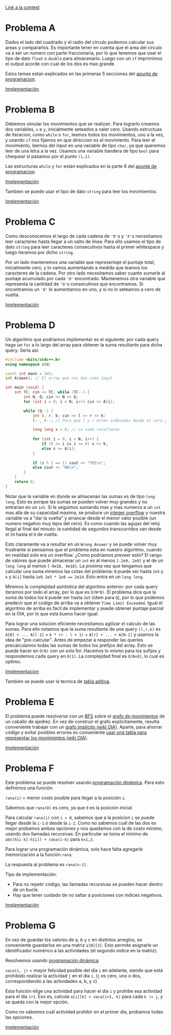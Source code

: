 [Link a la contest](https://vjudge.net/contest/564679)

# Problema A

Dados el lado del cuadrado y el radio del circulo podemos calcular sus areas y compararlos. Es importante tener en cuenta que el area del circulo va a ser un numero
con parte fraccionaria, por lo que tenemos que usar el tipo de dato `float` o `double` para almacenarlo. Luego con un `if` imprimimos el output acorde con cual de los
dos es mas grande.

Estos temas estan explicados en las primeras 5 secciones del [apunte de programacion](https://oia-politecnico.github.io/wiki/aprendiendo-a-programar).

[Implementación](https://vjudge.net/solution/43872184)

# Problema B

Debemos simular los movimientos que se realizan. Para lograrlo creamos dos variables, `x` e `y`, inicialmente seteados a valer cero. Usando estructuas de iteracion, como
`while` o `for`, leemos todos los movimientos, uno a la vez, y usando `if` nos fijamos en que direccion es el movimiento. Para leer el movimiento, leemos del input en
una variable de tipo `char`, ya que queremos leer de una letra a la vez. Usamos una variable bandera de tipo `bool` para chequear si pasamos por el punto `(1,1)`.

Las estructuras `while` y `for` estan explicados en la parte 6 del [apunte de programacion](https://oia-politecnico.github.io/wiki/aprendiendo-a-programar).

[Implementación](https://vjudge.net/solution/43872235)

Tambien se puede usar el tipo de dato `string` para leer los movimientos.

[Implementación](https://vjudge.net/solution/43872249)

# Problema C

Como desconocemos el largo de cada cadena de `'O'`s y `'X'`s necesitamos leer caracteres hasta llegar a un salto de linea. Para ello usamos el tipo de dato `string` para
leer caracteres consecutivos hasta el primer whitespace y luego iteramos por dicho `string`.

Por un lado mantenemos una variable que representaje el puntaje total, inicialmente cero, y lo vamos aumentando a medida que leamos los caracteres de la cadena. Por otro
lado necesitamos saber cuanto sumarle al puntaje acumulado por cada `'O'` encontrado. Mantenemos otra variable que representa la cantidad de `'O'`s consecutivos que
encontramos. Si encontramos un `'O'` lo aumentamos en uno, y si no lo seteamos a cero de vuelta.

[Implementación](https://vjudge.net/solution/43872303)

# Problema D
Un algoritmo que podriamos implementar es el siguiente: por cada query hago un `for` a lo largo del array para obtener la suma resultante para dicha query. Seria asi:
```c++
#include <bits/stdc++.h>
using namespace std;

const int maxn = 2e5;
int A[maxn]; // El array que nos dan como input

int main (void) {
    int TC; cin >> TC; while (TC--) {
        int N, Q; cin >> N >> Q;
        for (int i = 0; i < N; i++) cin >> A[i];

        while (Q--) {
            int l, r, k; cin >> l >> r >> k;
            l--, r--; // Para que l y r esten indexados desde el cero y no desde el uno

            long long s = 0; // La suma resultante
           
            for (int i = 0; i < N; i++) {
                if (l <= i && i <= r) s += k;
                else s += A[i];
            }
            
            if (s % 2 == 1) cout << "YES\n";
            else cout << "NO\n";
        }
    }
    return 0;
}
```
Notar que la variable en donde se almacenan las sumas es de tipo `long long`. Esto es porque las sumas se pueden volver muy grandes y no entrarian en un `int`. Si le
seguimos sumando mas y mas numeros a un `int` mas alla de su capacidad maxima, se produce un [integer overflow](https://en.wikipedia.org/wiki/Integer_overflow) y
nuestra variable va a "dar la vuelta" y arrancar desde el menor valor posible (un numero negativo muy lejos del cero). Es como cuando las agujas del reloj llegal al final
del minuto: la cantidad de segundos transcurridos van desde el `59` hasta el `0` de vuelta.

Esto claramente va a resultar en un `Wrong Answer` y se puede volver muy frustrante si pensamos que el problema esta en nuestro algoritmo, cuando en realidad solo era un
overflow. ¿Como podriamos preveer esto? El rango de valores que puede almacenar un `int` es al menos `[-2e9, 2e9]` y el de un `long long` al menos `[-9e18, 9e18]`.
La proxima vez que tengamos que calcular una suma miremos las cotas del problema: `N` puede ser hasta `2e5` y `k` y `A[i]` hasta `1e9`. `2e5 * 1e9 == 2e14`.
Esto entra en un `long long`.

Miremos la complejidad asintotica del algoritmo anterior: por cada query iteramos por todo el array, por lo que es `O(N*Q)`. El problema dice que la suma de todos los `N`
puede ser hasta `2e5` (idem para `Q`), por lo que podemos predecir que el codigo de arriba va a obtener `Time Limit Exceeded`. Igual el algoritmo de arriba es facil de
implementar y puede obtener puntaje parcial en la OIA, por lo que esta bueno hacer igual.

Para lograr una solucion eficiente necesitamos agilizar el calculo de las sumas. Para ello notamos que la suma resultante de una query `(l,r,k)` es `A[0] + ... A[l-1]` +
`k * (r - l + 1)` + `A[r] + ... + A[N-1]` y usamos la idea de "pre-calcular". Antes de empezar a responder las queries precalculamos todas las sumas de todos los
prefijos del array. Esto se puede hacer en `O(N)` con un solo for. Hacemos lo mismo para los sufijos y respondemos cada query en `O(1)`. La complejidad final es `O(N+Q)`,
lo cual es optimo.

[Implementacion](https://vjudge.net/solution/43872781)

Tambien se puede usar la tecnica de [tabla aditiva](https://oia-politecnico.github.io/wiki/tabla-aditiva).

# Problema E

El problema puede resolverse con un [BFS]( recorridos ) sobre el [grafo de
movimientos]( grafos ) de un caballo de ajedrez. En vez de construir el grafo
explicitamente, resulta conveniente trabajar con un
[grafo implicito (wiki OIA)]( https://wiki.oia.unsam.edu.ar/algoritmos-oia/grafos#grafo_implicito ).
Aparte, para ahorrar código y evitar posibles errores es conveniente [usar una
tabla para representar los movimientos (wiki OIA)]( https://wiki.oia.unsam.edu.ar/algoritmos-oia/grafos/bfs/distintas-movidas-en-tablero ).

[Implementación]( https://vjudge.net/solution/43872549 )

# Problema F

Este problema se puede resolver usando [programación dinámica]( dp ). Para esto
definimos una función:

`rana(i)` = menor costo posible para llegar a la posición `i`.

Sabemos que `rana(0)` es cero, ya que `0` es la posición inicial.

Para calcular `rana(i)` con `i > 0`, sabemos que a la posicion `i` se puede
llegar desde la `i-1` o desde la `i-2`. Como no sabemos cuál de las dos es
mejor probamos ambas opciones y nos quedamos con la de costo mínimo, usando dos
llamadas recursivas. En particular se toma el mínimo de
`abs(h[i-k]-h[i]) + rana(i-k)` para `k=1,2`.

Para lograr una programación dinámica, solo hace falta agregarle memorización a
la función `rana`.

La respuesta al problema es `rana(n-1)`.

Tips de implementación:

- Para no repetir código, las llamadas recursivas se pueden hacer dentro de un
  bucle.
- Hay que tener cuidado de no saltar a posiciones con índices negativos.

[Implementación]( https://vjudge.net/solution/43871959 )

# Problema G

En vez de guardar los valores de a, b y c en distintos arreglos, es conveniente
guardarlos en una matriz `a[N][3]`. Esto permite asignarle un identificador
numérico a las actividades (el segundo índice en la matriz).

Resolvemos usando [programación dinámica]( dp ):

`vaca(i, j)` = mayor felicidad posible del día `i` en adelante, siendo que está
prohibido realizar la actividad `j` en el día `i`. (`j` es cero, uno o dos,
correspondiendo a las actividades a, b, y c)

Esta función elige una actividad para hacer el día `i` y prohibe esa actividad
para el día `i+1`. Eso es, calcula `a[i][k] + vaca(i+1, k)` para cada `k != j`,
y se queda con la mejor opción.

Como no sabemos cuál actividad prohibir en el primer día, probamos todas las
opciones.

[Implementación]( https://vjudge.net/solution/43871999 )
